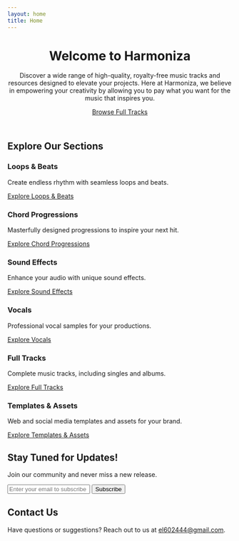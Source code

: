 ```yaml
---
layout: home
title: Home
---
```


<div class="home-container">
  <header class="home-header">
    <h1 class="main-title">Welcome to Harmoniza</h1>
    <p class="description">
      Discover a wide range of high-quality, royalty-free music tracks and resources designed to elevate your projects.
      Here at Harmoniza, we believe in empowering your creativity by allowing you to pay what you want for the music that inspires you.
    </p>
    <a href="/full_tracks/" class="browse-full-tracks-button" aria-label="Browse Full Tracks">
      Browse Full Tracks
    </a>
  </header>

  <section class="explore-sections">
    <h2>Explore Our Sections</h2>
    <div class="section-grid">
      <div class="section-card">
        <h3>Loops & Beats</h3>
        <p>Create endless rhythm with seamless loops and beats.</p>
        <a href="/tools_and_resources/loops_and_beats/" class="section-link funky-btn">Explore Loops & Beats</a>
      </div>
      <div class="section-card">
        <h3>Chord Progressions</h3>
        <p>Masterfully designed progressions to inspire your next hit.</p>
        <a href="/tools_and_resources/chord_progressions/" class="section-link funky-btn">Explore Chord Progressions</a>
      </div>
      <div class="section-card">
        <h3>Sound Effects</h3>
        <p>Enhance your audio with unique sound effects.</p>
        <a href="/tools_and_resources/sound_effects/" class="section-link funky-btn">Explore Sound Effects</a>
      </div>
      <div class="section-card">
        <h3>Vocals</h3>
        <p>Professional vocal samples for your productions.</p>
        <a href="/tools_and_resources/vocals/" class="section-link funky-btn">Explore Vocals</a>
      </div>
      <div class="section-card">
        <h3>Full Tracks</h3>
        <p>Complete music tracks, including singles and albums.</p>
        <a href="/full_tracks/" class="section-link funky-btn">Explore Full Tracks</a>
      </div>
      <div class="section-card">
        <h3>Templates & Assets</h3>
        <p>Web and social media templates and assets for your brand.</p>
        <a href="/tools_and_resources/templates_and_assets/" class="section-link funky-btn">Explore Templates & Assets</a>
      </div>
    </div>
  </section>
</div>

<section class="subscribe-section">
  <h2>Stay Tuned for Updates!</h2>
  <p>Join our community and never miss a new release.</p>
  <form class="subscribe-form" action="https://docs.google.com/forms/d/e/[YOUR_GOOGLE_FORM_ID]/formResponse" method="post" target="_blank">
    <input type="email" id="email" name="entry.YOUR_ENTRY_ID" placeholder="Enter your email to subscribe" class="subscribe-input" required>
    <button type="submit" class="subscribe-button funky-btn">Subscribe</button>
  </form>
</section>

<div class="contact-us bold-style">
  <h2>Contact Us</h2>
  <p>Have questions or suggestions? Reach out to us at <a href="mailto:el602444@gmail.com">el602444@gmail.com</a>.</p>
</div>
